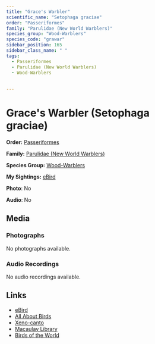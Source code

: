 ```yaml
---
title: "Grace's Warbler"
scientific_name: "Setophaga graciae"
order: "Passeriformes"
family: "Parulidae (New World Warblers)"
species_group: "Wood-Warblers"
species_code: "grawar"
sidebar_position: 165
sidebar_class_name: " "
tags: 
  - Passeriformes
  - Parulidae (New World Warblers)
  - Wood-Warblers
  
  
---
```


# Grace's Warbler (Setophaga graciae)

**Order:** [Passeriformes](/tags/passeriformes)

**Family:** [Parulidae (New World Warblers)](/tags/parulidae-new-world-warblers)

**Species Group:** [Wood-Warblers](/tags/wood-warblers)

**My Sightings:** [eBird](https://ebird.org/lifelist?r=world&time=life&spp=grawar)

**Photo**: No 

**Audio**: No

## Media
### Photographs
No photographs available.

### Audio Recordings
No audio recordings available.

## Links
* [eBird](https://ebird.org/species/grawar) 
* [All About Birds](https://www.allaboutbirds.org/guide/grawar) 
* [Xeno-canto](https://www.xeno-canto.org/species/setophaga-graciae) 
* [Macaulay Library](https://search.macaulaylibrary.org/catalog?taxonCode=grawar&sort=rating_rank_desc)
* [Birds of the World](https://birdsoftheworld.org/bow/species/grawar)
